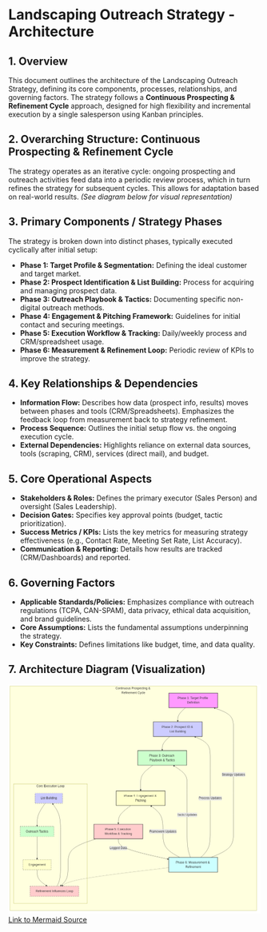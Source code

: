 # Landscaping Outreach Strategy - Architecture

## 1. Overview
This document outlines the architecture of the Landscaping Outreach Strategy, defining its core components, processes, relationships, and governing factors. The strategy follows a **Continuous Prospecting & Refinement Cycle** approach, designed for high flexibility and incremental execution by a single salesperson using Kanban principles.

## 2. Overarching Structure: Continuous Prospecting & Refinement Cycle
The strategy operates as an iterative cycle: ongoing prospecting and outreach activities feed data into a periodic review process, which in turn refines the strategy for subsequent cycles. This allows for adaptation based on real-world results.
*(See diagram below for visual representation)*

## 3. Primary Components / Strategy Phases
The strategy is broken down into distinct phases, typically executed cyclically after initial setup:
- **Phase 1: Target Profile & Segmentation:** Defining the ideal customer and target market.
- **Phase 2: Prospect Identification & List Building:** Process for acquiring and managing prospect data.
- **Phase 3: Outreach Playbook & Tactics:** Documenting specific non-digital outreach methods.
- **Phase 4: Engagement & Pitching Framework:** Guidelines for initial contact and securing meetings.
- **Phase 5: Execution Workflow & Tracking:** Daily/weekly process and CRM/spreadsheet usage.
- **Phase 6: Measurement & Refinement Loop:** Periodic review of KPIs to improve the strategy.

## 4. Key Relationships & Dependencies
- **Information Flow:** Describes how data (prospect info, results) moves between phases and tools (CRM/Spreadsheets). Emphasizes the feedback loop from measurement back to strategy refinement.
- **Process Sequence:** Outlines the initial setup flow vs. the ongoing execution cycle.
- **External Dependencies:** Highlights reliance on external data sources, tools (scraping, CRM), services (direct mail), and budget.

## 5. Core Operational Aspects
- **Stakeholders & Roles:** Defines the primary executor (Sales Person) and oversight (Sales Leadership).
- **Decision Gates:** Specifies key approval points (budget, tactic prioritization).
- **Success Metrics / KPIs:** Lists the key metrics for measuring strategy effectiveness (e.g., Contact Rate, Meeting Set Rate, List Accuracy).
- **Communication & Reporting:** Details how results are tracked (CRM/Dashboards) and reported.

## 6. Governing Factors
- **Applicable Standards/Policies:** Emphasizes compliance with outreach regulations (TCPA, CAN-SPAM), data privacy, ethical data acquisition, and brand guidelines.
- **Core Assumptions:** Lists the fundamental assumptions underpinning the strategy.
- **Key Constraints:** Defines limitations like budget, time, and data quality.

## 7. Architecture Diagram (Visualization)
![Strategy Cycle Diagram](./architecture/architecture.png)
[Link to Mermaid Source](./architecture/architecture.mmd) 